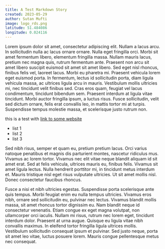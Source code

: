 ```yaml
---
title: A Test Markdown Story
created: 2023-05-29
author: Sutan Mufti
image: logo_rds.png
latitude: 51.484086 
longitude: 0.024116
---
```


Lorem ipsum dolor sit amet, consectetur adipiscing elit. Nullam a lacus arcu. In sollicitudin nulla ac lacus ornare ornare. Nulla eget fringilla orci. Morbi sit amet fermentum libero, elementum fringilla massa. Nullam mauris lacus, pretium nec magna quis, rutrum fermentum ante. Praesent non arcu sit amet libero suscipit euismod sit amet sit amet libero. Sed eget nisl rhoncus, finibus felis vel, laoreet lacus. Morbi eu pharetra mi. Praesent vehicula lorem eget euismod porta. In fermentum, lectus id sollicitudin porta, diam ligula vehicula massa, ac ultrices ligula arcu in mauris. Vestibulum mollis ultricies mi, nec tincidunt velit finibus sed. Cras eros quam, feugiat vel lacus condimentum, tincidunt bibendum sem. Praesent interdum at ligula vitae tincidunt. Morbi auctor fringilla ipsum, a luctus risus. Fusce sollicitudin, velit sed dictum ornare, felis erat convallis leo, in mattis tortor mi at turpis. Suspendisse tempus molestie massa, et scelerisque justo rutrum non.

this is a test with [link to some website](https://rekayasadata.co.uk)

- list 1
- list 2
- list 3


Sed nibh risus, semper et quam eu, pretium pretium lacus. Orci varius natoque penatibus et magnis dis parturient montes, nascetur ridiculus mus. Vivamus ac lorem tortor. Vivamus nec elit vitae neque blandit aliquam id sit amet erat. Sed at felis vehicula, ultrices mauris eu, finibus felis. Vivamus sit amet ligula lectus. Nulla hendrerit porttitor mi, in tincidunt metus interdum et. Mauris tristique nisl eget risus vulputate ultricies. Ut sit amet mollis nisl. Donec consectetur faucibus rhoncus.

Fusce a nisi et nibh ultricies egestas. Suspendisse porta scelerisque ante quis tempus. Morbi feugiat enim eu nulla tempus ultricies. Vivamus eros nibh, ornare sed sollicitudin eu, pulvinar nec lectus. Vivamus blandit mollis massa, sit amet rhoncus tortor dignissim eu. Nam blandit neque id consectetur venenatis. Etiam congue ex eget magna volutpat, non ullamcorper orci iaculis. Nullam mi risus, rutrum nec lorem eget, tincidunt interdum dolor. Praesent at urna augue. Quisque eu ligula vitae nibh convallis maximus. In eleifend tortor fringilla ligula ultrices mollis. Vestibulum sollicitudin consequat ipsum et pulvinar. Sed justo neque, porta sit amet leo vitae, luctus posuere lorem. Mauris congue pellentesque metus nec consequat.